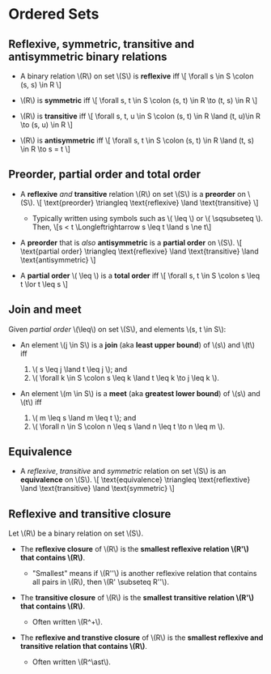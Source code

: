 # Ordered Sets

## Reflexive, symmetric, transitive and antisymmetric binary relations

- A binary relation \\(R\\) on set \\(S\\) is **reflexive** iff
  \\[ \forall s \in S \colon (s, s) \in R \\]

- \\(R\\) is **symmetric** iff
  \\[ \forall s, t \in S \colon (s, t) \in R \to (t, s) \in R \\]

- \\(R\\) is **transitive** iff
  \\[ \forall s, t, u \in S \colon
  (s, t) \in R \land (t, u)\in R \to (s, u) \in R \\]

- \\(R\\) is **antisymmetric** iff
  \\[ \forall s, t \in S \colon (s, t) \in R \land (t, s) \in R \to s = t \\]

## Preorder, partial order and total order

- A **reflexive** *and* **transitive** relation \\(R\\) on set \\(S\\) is a
  **preorder** on \\(S\\).
  \\[ \text{preorder} \triangleq \text{reflexive} \land \text{transitive} \\]

  - Typically written using symbols such as \\( \leq \\) or \\( \sqsubseteq \\).
    Then,
    \\[s < t \Longleftrightarrow s \leq t \land s \ne t\\]

- A **preorder** that is *also* **antisymmetric** is a **partial order** on
  \\(S\\).
  \\[ \text{partial order} \triangleq
  \text{reflexive} \land \text{transitive} \land \text{antisymmetric} \\]

- A **partial order** \\( \leq \\) is a **total order** iff
  \\[ \forall s, t \in S \colon s \leq t \lor t \leq s \\]

## Join and meet

Given *partial order* \\(\leq\\) on set \\(S\\), and elements
\\(s, t \in S\\):

- An element \\(j \in S\\) is a **join** (aka **least upper bound**) of \\(s\\)
  and \\(t\\) iff

  1. \\( s \leq j \land t \leq j \\); and
  2. \\( \forall k \in S \colon s \leq k \land t \leq k \to j \leq k \\).

- An element \\(m \in S\\) is a **meet** (aka **greatest lower bound**) of
  \\(s\\) and \\(t\\) iff

  1. \\( m \leq s \land m \leq t \\); and
  2. \\( \forall n \in S \colon n \leq s \land n \leq t \to n \leq m \\).

## Equivalence

- A *reflexive*, *transitive* and *symmetric* relation on set \\(S\\) is
  an **equivalence** on \\(S\\).
  \\[ \text{equivalence} \triangleq
  \text{reflextive} \land \text{transitive} \land \text{symmetric} \\]

## Reflexive and transitive closure

Let \\(R\\) be a binary relation on set \\(S\\).

- The **reflexive closure** of \\(R\\) is the **smallest reflexive relation
  \\(R'\\) that contains \\(R\\)**.

  - "Smallest" means if \\(R''\\) is another reflexive relation that contains
    all pairs in \\(R\\), then \\(R' \subseteq R''\\).

- The **transitive closure** of \\(R\\) is the **smallest transitive relation
  \\(R'\\) that contains \\(R\\)**.

  - Often written \\(R^+\\).

- The **reflexive and transtive closure** of \\(R\\) is the **smallest reflexive
  and transitive relation that contains \\(R\\)**.

  - Often written \\(R^\ast\\).
